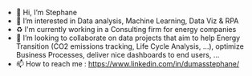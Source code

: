 - 👋 Hi, I’m Stephane
- 👀 I’m interested in Data analysis, Machine Learning, Data Viz & RPA
- ♻  I'm currently working in a Consulting firm for energy companies
- 💞️ I’m looking to collaborate on data projects that aim to help Energy Transition (CO2 emissions tracking, Life Cycle Analysis, ...), optimize Business Processes, deliver nice dashboards to end users, ...
- 📫 How to reach me : https://www.linkedin.com/in/dumasstephane/

<!---
Stephd91/Stephd91 is a ✨ special ✨ repository because its `README.md` (this file) appears on your GitHub profile.
You can click the Preview link to take a look at your changes.
--->
